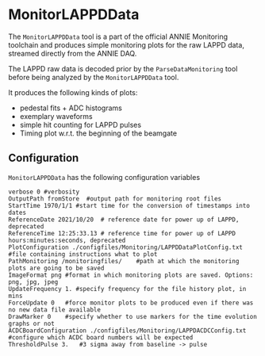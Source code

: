 # MonitorLAPPDData

The `MonitorLAPPDData` tool is a part of the official ANNIE Monitoring toolchain and produces simple monitoring plots for the raw LAPPD data, streamed directly from the ANNIE DAQ.

The LAPPD raw data is decoded prior by the `ParseDataMonitoring` tool before being analyzed by the `MonitorLAPPDData` tool.

It produces the following kinds of plots:
* pedestal fits + ADC histograms
* exemplary waveforms
* simple hit counting for LAPPD pulses
* Timing plot w.r.t. the beginning of the beamgate

## Configuration

`MonitorLAPPDData` has the following configuration variables

```
verbose 0 #verbosity
OutputPath fromStore  #output path for monitoring root files
StartTime 1970/1/1 #start time for the conversion of timestamps into dates
ReferenceDate 2021/10/20  # reference date for power up of LAPPD, deprecated
ReferenceTime 12:25:33.13 # reference time for power up of LAPPD hours:minutes:seconds, deprecated
PlotConfiguration ./configfiles/Monitoring/LAPPDDataPlotConfig.txt #file containing instructions what to plot
PathMonitoring /monitoringfiles/	#path at which the monitoring plots are going to be saved
ImageFormat png	#format in which monitoring plots are saved. Options: png, jpg, jpeg
UpdateFrequency 1. #specify frequency for the file history plot, in mins
ForceUpdate 0	#force monitor plots to be produced even if there was no new data file available
DrawMarker 0	#specify whether to use markers for the time evolution graphs or not
ACDCBoardConfiguration ./configfiles/Monitoring/LAPPDACDCConfig.txt #configure which ACDC board numbers will be expected
ThresholdPulse 3.	#3 sigma away from baseline -> pulse
```
